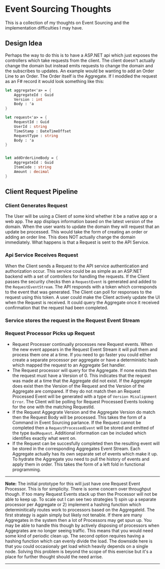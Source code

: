 # Event Sourcing Thoughts

This is a collection of my thoughts on Event Sourcing and the implementation difficulties I may have.

## Design Idea

Perhaps the way to do this is to have a ASP.NET api which just exposes the controllers which take requests from the client. The client doesn't actually change the domain but instead emits requests to change the domain and the subscribes to updates. An example would be wanting to add an Order Line to an Order. The Order itself is the Aggregate.  If I moddled the request as an F# record it would look something like this:

```fsharp
let aggregate<'a> = {
    AggregateId : Guid
    Version : int
    Body : 'a
}

let request<'a> = {
    RequestId : Guid
    UserId : string
    TimeStamp : DateTimeOffset
    RequestType : string
    Body : 'a
}


let addOrderLineBody = {
    AggregateId : Guid
    ItemCode : string
    Amount : decimal
}
```

## Client Request Pipeline

### Client Generates Request

The User will be using a Client of some kind whether it be a native app or a web app. The app displays information based on the latest version of the domain. When the user wants to update the domain they will request that an update be processed. This would take the form of creating an order or adding an order line. This does NOT actually change the domain immediately. What happens is that a Request is sent to the API Service.

### Api Service Receives Request

When the Client sends a Request to the API service authentication and authorization occur. This service could be as simple as an ASP.NET backend with a set of controllers for handling the requests. If the Client passes the security checks then a `RequestEvent` is generated and added to the `RequestEventStream`. The API responds with a token which corresponds to the event that was generated. The Client can poll for responses to the request using this token. A user could make the Client actively update the UI when the Request is received. It could query the Aggregate once it received confirmation that the request had been completed.

### Service stores the request in the Request Event Stream

### Request Processor Picks up Request

- Request Processer continually processes new Request events. When the new event appears in the Request Event Stream it will pull them and process them one at a time. If you need to go faster you could either create a separate processor per aggregate or have a deterministic hash which mapped the request to an Aggregate Set handler.
- The Request processor will query for the Aggregate. If none exists then the request must have a Version of 0. This indicates that the request was made at a time that the Aggregate did not exist. If the Aggregate does exist then the Version of the Request and the Version of the Aggregate are compared. If they do not match then an Request Processed Event will be generated with a type of `Version Misalignment Error`. The Client will be polling for Request Processed Events looking for the one with the matching RequestId.
- If the Request Aggegrate Version and the Aggregate Version do match then the Request Body will be processed. This takes the form of a Command in Event Sourcing parlance. If the Request cannot be completed then a `RequestProcessedEvent` will be stored and emitted of the type `BadRequest`. Additional information can be included which identifies exactly what went on.
- If the Request can be succesfully completed then the resulting event will be stored in the corresponding Aggregates Event Stream. Each Aggregate actually has its own separate set of events which make it up. To hydrate the Aggregate you need to pull the history of events and apply them in order. This takes the form of a left fold in functional programming.

---

**Note:** The initial prototype for this will just have one Request Event Processor. This is for simplicity. There is some concern over throughput though. If too many Request Events stack up then the Processor will not be able to keep up. To scale out I can see two strategies 1) spin up a separate processor per Aggregate or 2) implement a hashing function which determinitically routes work to processors based on the AggregateId. The first strategy is again simply but likely not tenable. If there are many Aggregates in the system then a lot of Processors may get spun up. You may be able to handle this though by actively disposing of processors when Aggegrates are no longer seeing traffic. This means that you would need some kind of periodic clean up. The second option requires having a hashing function which can evenly divide the load. The downside here is that you could occasionaly get load which heavily depends on a single node. Solving this problem is beyond the scope of this exercise but it's a place for further thought should the need arrise.

---